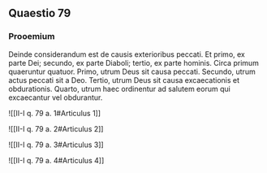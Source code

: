 ## Quaestio 79

### Prooemium

Deinde considerandum est de causis exterioribus peccati. Et primo, ex parte Dei; secundo, ex parte Diaboli; tertio, ex parte hominis. Circa primum quaeruntur quatuor. Primo, utrum Deus sit causa peccati. Secundo, utrum actus peccati sit a Deo. Tertio, utrum Deus sit causa excaecationis et obdurationis. Quarto, utrum haec ordinentur ad salutem eorum qui excaecantur vel obdurantur.

![[II-I q. 79 a. 1#Articulus 1]]

![[II-I q. 79 a. 2#Articulus 2]]

![[II-I q. 79 a. 3#Articulus 3]]

![[II-I q. 79 a. 4#Articulus 4]]

